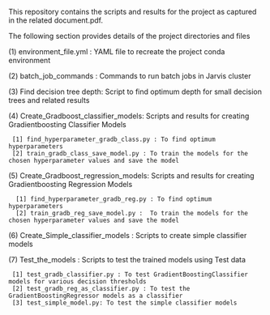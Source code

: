 This repository contains the scripts and results for the project as captured in the related document.pdf.

The following section provides details of the project directories and files


(1) environment_file.yml : YAML file to recreate the project conda environment

(2) batch_job_commands : Commands to run batch jobs in Jarvis cluster

(3) Find decision tree depth: Script to find optimum depth for small decision trees and related results

(4) Create_Gradboost_classifier_models: Scripts and results for creating Gradientboosting Classifier Models

     [1] find_hyperparameter_gradb_class.py : To find optimum hyperparameters
     [2] train_gradb_class_save_model.py : To train the models for the chosen hyperparameter values and save the model

(5) Create_Gradboost_regression_models: Scripts and results for creating Gradientboosting Regression Models

      [1] find_hyperparameter_gradb_reg.py : To find optimum hyperparameters
      [2] train_gradb_reg_save_model.py :  To train the models for the chosen hyperparameter values and save the model

(6) Create_Simple_classifier_models : Scripts to create simple classifier models

(7) Test_the_models : Scripts to test the trained models using Test data

     [1] test_gradb_classifier.py : To test GradientBoostingClassifier models for various decision thresholds
     [2] test_gradb_reg_as_classifier.py : To test the GradientBoostingRegressor models as a classifier
     [3] test_simple_model.py: To test the simple classifier models
